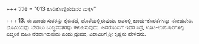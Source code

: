 +++
title = "013 ಕೂಡಿಕೊಣ್ಡಿಹುದಿವರ ಮಕ್ಕಳ"

+++
13. ಈ ಪಾಂಡು ಸುತರನ್ನು ಕೈಬಿಡದೆ, ಜೊತೆಯಲ್ಲಿರುವುದು. ಅವರಲ್ಲಿ ಕುಂದು-ಕೊರತೆಗಳನ್ನು ನೋಡಬೇಡಿ. ಭೂಮಿಯನ್ನು ಬೇಡಲು ಬುದ್ಧಿವಂತರನ್ನು  ಕಳುಹಿಸುವುದು. ಅದರೊಂದಿಗೆ ಇವರ ನಿದ್ರೆ, ಊಟ-ಉಪಚಾರಗಳಲ್ಲಿ ಎಚ್ಚರಿಕೆ ವಹಿಸಿ ನೆರವಾಗಿರುವುದು ಎಂದು ದ್ರುಪದ, ವಿರಾಟರಿಗೆ ಶ್ರೀ ಕೃಷ್ಣನು ಹೇಳಿದನು.